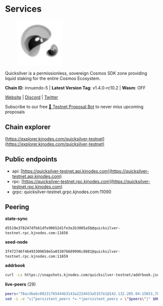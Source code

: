 # Services

<figure><img src="https://raw.githubusercontent.com/kj89/cosmos-images/main/logos/quicksilver.png" width="150" alt=""><figcaption></figcaption></figure>

Quicksilver is a permissionless, sovereign Cosmos SDK zone providing liquid staking for the entire Cosmos Ecosystem.

**Chain ID**: innuendo-5 | **Latest Version Tag**: v1.4.0-rc10.2 | **Wasm**: OFF

[Website](https://quicksilver.zone) | [Discord](https://discord.gg/quicksilverprotocol) | [Twitter](https://twitter.com/quicksilverzone)



Subscribe to our free [🤖 Testnet Proposal Bot](https://t.me/kjnodes_testnet_proposal_bot) to never miss upcoming proposals


## Chain explorer
[https://explorer.kjnodes.com/quicksilver-testnet](https://explorer.kjnodes.com/quicksilver-testnet)

## Public endpoints

* api: [https://quicksilver-testnet.api.kjnodes.com](https://quicksilver-testnet.api.kjnodes.com)
* rpc: [https://quicksilver-testnet.rpc.kjnodes.com](https://quicksilver-testnet.rpc.kjnodes.com)
* grpc: quicksilver-testnet.grpc.kjnodes.com:11090

## Peering

**state-sync**

```text
d5519e378247dfb61dfe90652d1fe3e2b3005a5b@quicksilver-testnet.rpc.kjnodes.com:11656
```

**seed-node**

```text
3f472746f46493309650e5a033076689996c8881@quicksilver-testnet.rpc.kjnodes.com:11659
```

**addrbook**
```bash
curl -Ls https://snapshots.kjnodes.com/quicksilver-testnet/addrbook.json > $HOME/.quicksilverd/config/addrbook.json
```

**live-peers** (29)
```bash
peers="78acdbabc08231765444b3143a222d433a5157e1@142.132.205.94:15651,78283975c2bee9b95bbf9408cc974cbab7bfe8ef@65.108.231.124:37656,f0621c59ca7cfba98015ae2a47886fc3d9c0020c@94.130.132.227:2060,42f87cb55d5fdd222da28023613c66857398c4b8@5.22.223.252:26656,2aed12a25bfa92e40ccb95c88692735a9488a17e@65.109.92.79:37656,d5519e378247dfb61dfe90652d1fe3e2b3005a5b@65.109.68.190:11656,1c4274460224753e8080d0efd16c0ed88fe27fc0@51.195.145.103:26656,17d1c0845076139a81174b1837bff598fb255d31@46.4.121.72:11156,796e72ffc343c187cd5e8397c0c09c0671d228e0@185.16.39.51:26656,a637b94cb989909cc182623748ef179b0659f148@65.109.23.114:11156,a288baa951cbe92b253c01c3936d930af1d56424@5.161.142.236:26656,9a60250367f370dc7395c7a5b0d503cec544188f@65.108.230.113:20026,78d271e4b4692ff1ee8490f3825a541558b31870@65.21.95.46:28656,af8cfa944802a9bd510fc3407950a15e8be86c31@213.239.217.52:30656,7781c28c240e85474425040f744b501d99120d1d@195.201.108.152:11656,0a3ac40a7a4ce35978c4da97be2eb6974bc3c58b@185.252.233.217:46656,5844010472bac487748336616d450bc9f0cbc57c@65.108.72.175:29656,e25a748120c9608c1d2a70fafa75178d862b3463@178.18.254.211:10656,d4d83e209a2b096859821228ea17475f9a487a48@23.88.0.170:15651,0551eaa0db7097274410ee27a71672817e314b83@167.235.245.191:26656,03332cdbc3d354846a18992effbb8c20aa28f52a@65.21.133.125:28656,97377c16946f8e1fa69e7c2c6b7feb32c2090f09@116.202.227.117:11656,0ccfc2136005f448c11dd515e22aac3e25f4b6dd@31.220.84.183:36656,13564ca7ffcc8fa6bcc6d405c96fe8c724ec17da@88.99.213.25:11656,c9a74cdd754a8ccc9243ac2b245e4caaa78695aa@45.85.147.96:26656,74abcb5243d4ffc43de6ad1a288d8e50adcd467e@65.109.80.176:20656,a49d8d304e96350272dca24934b8295bc81d75d2@23.227.200.10:26656,25410bff2fb7312d24c11b1e990507e5e3aa40b7@135.125.5.31:48656,ac6068dc650358a0c8f7b774630367ba2c70fa1f@93.190.141.68:21026"
sed -i -e "s|^persistent_peers *=.*|persistent_peers = \"$peers\"|" $HOME/.quicksilverd/config/config.toml
```

